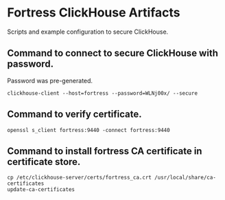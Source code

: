 # Fortress ClickHouse Artifacts

Scripts and example configuration to secure ClickHouse. 

## Command to connect to secure ClickHouse with password. 

Password was pre-generated. 

```
clickhouse-client --host=fortress --password=WLNj00x/ --secure
```

## Command to verify certificate. 

```
openssl s_client fortress:9440 -connect fortress:9440
```

## Command to install fortress CA certificate in certificate store. 

```
cp /etc/clickhouse-server/certs/fortress_ca.crt /usr/local/share/ca-certificates
update-ca-certificates
```
